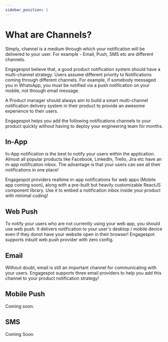 ```yaml
---
sidebar_position: 1
---
```


# What are Channels?

Simply, channel is a medium through which your notification will be delivered to your user. For example - Email, Push, SMS etc are different channels.

Engagespot believe that, a good product notification system should have a multi-channel strategy. Users assume different priority to Notifications coming through different channels. For example, if somebody messaged you in WhatsApp, you must be notified via a push notification on your mobile, not through email message.

A Product manager should always aim to build a smart multi-channel notification delivery system in their product to provide an awesome experience to their users.

Engagespot helps you add the following notifications channels to your product quickly without having to deploy your engineering team for months.

## In-App

In-App notification is the best to notify your users within the application. Almost all popular products like Facebook, LinkedIn, Trello, Jira etc have an in-app notification inbox. The advantage is that your users can see all their notifications in one place!

Engagespot providers realtime in-app notifications for web apps (Mobile app coming soon), along with a pre-built but heavily customizable ReactJS component library. Use it to embed a notification inbox inside your product with minimal coding!

## Web Push

To notify your users who are not currently using your web app, you should use web push. It delivers notification to your user's desktop / mobile device even if they donot have your website open in their browser! Engagespot supports inbuilt web push provider with zero config.

## Email

Without doubt, email is still an important channel for communicating with your users. Engagespot supports three email providers to help you add this channel to your product notification strategy!

## Mobile Push

Coming soon.

## SMS

Coming Soon
